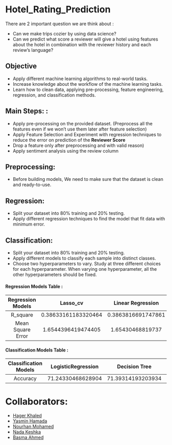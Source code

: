 # Hotel_Rating_Prediction

There are 2 important question we are think about :
 - Can we make trips cozier by using data science?
 - Can we predict what score a reviewer will give a hotel using features about the hotel in combination with the reviewer history and each review’s language?

## Objective
- Apply different machine learning algorithms to real-world tasks.
- Increase knowledge about the workflow of the machine learning tasks.
- Learn how to clean data, applying pre-processing, feature engineering, regression, and classification methods. 
   
## Main Steps: :
- Apply pre-processing on the provided dataset. (Preprocess all the features even if we won’t use them later after feature selection)
- Apply Feature Selection and Experiment with regression techniques to reduce the error on prediction of the **Reviewer Score** 
- Drop a feature only after preprocessing and with valid reason)
- Apply sentiment analysis using the review column

## Preprocessing: 
- Before building models, We need to make sure that the dataset is clean and ready-to-use.

## Regression:
- Split your dataset into 80% training and 20% testing.
- Apply different regression techniques to find the model that fit data with minimum error.
  
## Classification: 
- Split your dataset into 80% training and 20% testing.
- Apply different models to classify each sample into distinct classes.
- Choose two hyperparameters to vary. Study at three different choices for each hyperparameter. When varying one hyperparameter, all the other hyperparameters should be fixed.


#### Regression Models Table :

|    Regression Models   |  Lasso_cv  |    Linear Regression     |       RandomForestRegressor           |          DecisionTree         |      Polynomial Regression      |  
|         :----:             |       :----:          |        :----:        |      :----:         |         :----:       |         :----:       |
|         R_square           | 0.38633161183320464   |  0.3863816691747861  |       0.4473832302938534         |           0.40971277175647103       |    0.4283665577931427  |
|        Mean Square Error      |  1.6544396419474405   |  1.65430468819737 |  1.4898455065250795 |  1.591404428471118   |     1.5411141353966     |








#### Classification Models Table :

|    Classification Models   |    LogisticRegression   |    Decision Tree     |       RandomForestClassifier   |        AdaBoostClassifier      |  
|         :----:             |       :----:            |        :----:        |            :----:              |              :----:            |
|       Accuracy             |    71.24330468628904    |  71.39314193203934   |        72.0321030604688        |        72.18538484060417       |





  
# Collaborators:
- <a href="https://github.com/hagerkhaledabdelmonem">Hager Khaled</a><br>
- <a href="https://github.com/YasminHamada">Yasmin Hamada</a><br>
- <a href="https://github.com/Nourhan613">Nourhan Mohamed</a><br>
- <a href="https://github.com/nadakeshka">Nada Keshka</a><br>
- <a href="https://github.com/Basma-Ahmed24">Basma Ahmed</a><br>
